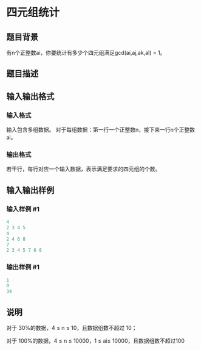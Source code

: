 # 四元组统计 

## 题目背景

有n个正整数ai，你要统计有多少个四元组满足gcd(ai,aj,ak,al) = 1。

## 题目描述

## 输入输出格式

### 输入格式

输入包含多组数据。 对于每组数据：第一行一个正整数n，接下来一行n个正整数ai。

### 输出格式

若干行，每行对应一个输入数据，表示满足要求的四元组的个数。

## 输入输出样例

### 输入样例 #1

```cpp
4
2 3 4 5
4
2 4 6 8
7
2 3 4 5 7 6 8  
```


### 输出样例 #1

```cpp
1
0
34

```
## 说明

对于 30%的数据，4 ≤ n ≤ 10，且数据组数不超过 10；

对于 100%的数据，4 ≤ n ≤ 10000，1 ≤ ai≤ 10000，且数据组数不超过100

